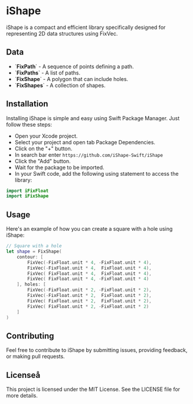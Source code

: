 # iShape

iShape is a compact and efficient library specifically designed for representing 2D data structures using FixVec.

## Data

- \`**FixPath**\` - A sequence of points defining a path.
- \`**FixPaths**\` - A list of paths.
- \`**FixShape**\` - A polygon that can include holes.
- \`**FixShapes**\` - A collection of shapes.

## Installation

Installing iShape is simple and easy using Swift Package Manager. Just follow these steps:

- Open your Xcode project.
- Select your project and open tab Package Dependencies.
- Click on the "+" button.
- In search bar enter ```https://github.com/iShape-Swift/iShape```
- Click the "Add" button.
- Wait for the package to be imported.
- In your Swift code, add the following using statement to access the library:

```swift
import iFixFloat
import iFixShape
```

## Usage

Here's an example of how you can create a square with a hole using iShape:

```swift
// Square with a hole
let shape = FixShape(
    contour: [
        FixVec(-FixFloat.unit * 4, -FixFloat.unit * 4),
        FixVec(-FixFloat.unit * 4,  FixFloat.unit * 4),
        FixVec( FixFloat.unit * 4,  FixFloat.unit * 4),
        FixVec( FixFloat.unit * 4, -FixFloat.unit * 4)
    ], holes: [
        FixVec(-FixFloat.unit * 2, -FixFloat.unit * 2),
        FixVec(-FixFloat.unit * 2,  FixFloat.unit * 2),
        FixVec( FixFloat.unit * 2,  FixFloat.unit * 2),
        FixVec( FixFloat.unit * 2, -FixFloat.unit * 2)
    ]
)
```

## Contributing

Feel free to contribute to iShape by submitting issues, providing feedback, or making pull requests.

## Licenseå

This project is licensed under the MIT License. See the LICENSE file for more details.
